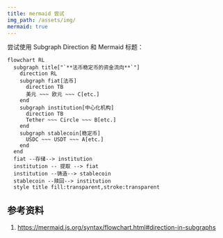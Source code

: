 ```yaml
---
title: mermaid 尝试
img_path: /assets/img/
mermaid: true
---
```


尝试使用 Subgraph Direction 和 Mermaid 标题：

```mermaid
flowchart RL
  subgraph title["`**法币稳定币的资金流向**`"]
    direction RL
    subgraph fiat[法币]
      direction TB
      美元 ~~~ 欧元 ~~~ C[etc.]
    end
    subgraph institution[中心化机构]
      direction TB
      Tether ~~~ Circle ~~~ B[etc.]
    end
    subgraph stablecoin[稳定币]
      USDC ~~~ USDT ~~~ A[etc.]
    end
  end
  fiat --存储--> institution
  institution -- 提取 --> fiat
  institution --铸造--> stablecoin
  stablecoin --赎回--> institution
  style title fill:transparent,stroke:transparent
```

## 参考资料

1. https://mermaid.js.org/syntax/flowchart.html#direction-in-subgraphs